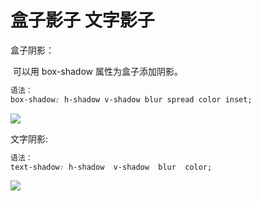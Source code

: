 # **盒子影子  文字影子**

盒子阴影：

​		可以用 box-shadow 属性为盒子添加阴影。

```css
语法：
box-shadow: h-shadow v-shadow blur spread color inset;
```

![](https://github.com/myself54188/picx-images-hosting/raw/master/盒子阴影.8ojmbsmy8s.webp)



文字阴影:

```css
语法：
text-shadow: h-shadow  v-shadow  blur  color;
```

![](https://github.com/myself54188/picx-images-hosting/raw/master/文字阴影.9kg3r8wmow.webp)